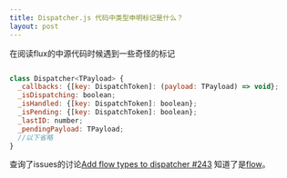 ```yaml
---
title: Dispatcher.js 代码中类型申明标记是什么？
layout: post
---
```


在阅读flux的中源代码时候遇到一些奇怪的标记

```javascript

class Dispatcher<TPayload> {
  _callbacks: {[key: DispatchToken]: (payload: TPayload) => void};
  _isDispatching: boolean;
  _isHandled: {[key: DispatchToken]: boolean};
  _isPending: {[key: DispatchToken]: boolean};
  _lastID: number;
  _pendingPayload: TPayload;
  //以下省略
}

```

查询了issues的讨论[Add flow types to dispatcher #243](https://github.com/facebook/flux/pull/243) 知道了是[flow](http://flowtype.org)。
